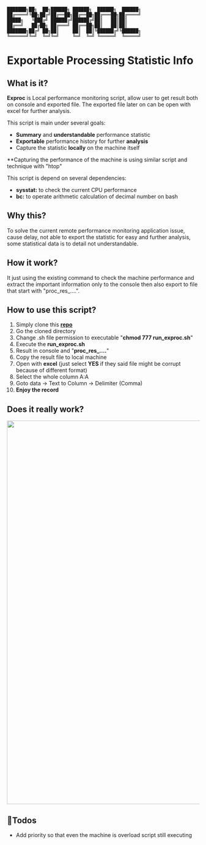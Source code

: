                                                                                                       
	███████╗██╗  ██╗██████╗ ██████╗  ██████╗  ██████╗
	██╔════╝╚██╗██╔╝██╔══██╗██╔══██╗██╔═══██╗██╔════╝
	█████╗   ╚███╔╝ ██████╔╝██████╔╝██║   ██║██║     
	██╔══╝   ██╔██╗ ██╔═══╝ ██╔══██╗██║   ██║██║     
	███████╗██╔╝ ██╗██║     ██║  ██║╚██████╔╝╚██████╗
	╚══════╝╚═╝  ╚═╝╚═╝     ╚═╝  ╚═╝ ╚═════╝  ╚═════╝

# Exportable Processing Statistic Info
## What is it?

**Exproc** is Local performance monitoring script, allow user to get result both on console and exported file.
The exported file later on can be open with excel for further analysis.

This script is main under several goals:

 - **Summary** and **understandable** performance statistic
 - **Exportable** performance history for further **analysis**
 - Capture the statistic **locally** on the machine itself

**Capturing the performance of the machine is using similar script and technique with "htop"

This script is depend on several dependencies:

 - **sysstat:** to check the current CPU performance
 - **bc:** to operate arithmetic calculation of decimal number on bash

## Why this?

To solve the current remote performance monitoring application issue, cause delay, not able to export the statistic for easy and further analysis, some statistical data is to detail not understandable.

## How it work?

It just using the existing command to check the machine performance and extract the important information only to the console then also export to file that start with "proc_res_....".

## How to use this script?

 1. Simply clone this **<a href="https://github.com/panhavad/exproc" target="_blank">repo</a>**
 2. Go the cloned directory
 3. Change .sh file permission to executable "**chmod 777 run_exproc.sh**"
 4. Execute the **run_exproc.sh**
 5. Result in console and "**proc_res_....**"
 6. Copy the result file to local machine
 7. Open with **excel** (just select **YES** if they said file might be corrupt because of different format)
 8. Select the whole column A:A
 9. Goto data -> Text to Column -> Delimiter (Comma)
 8. **Enjoy the record**

## Does it really work?
<img src="https://s4.gifyu.com/images/exproc_demo91527350f309e092.gif" width="1000"/>


## 🐫Todos
- Add priority so that even the machine is overload script still executing

